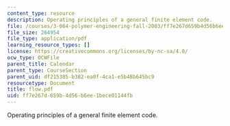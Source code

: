 ```yaml
---
content_type: resource
description: Operating principles of a general finite element code.
file: /courses/3-064-polymer-engineering-fall-2003/ff7e267d659b4d56b6ee1bece01144fb_flow.pdf
file_size: 264954
file_type: application/pdf
learning_resource_types: []
license: https://creativecommons.org/licenses/by-nc-sa/4.0/
ocw_type: OCWFile
parent_title: Calendar
parent_type: CourseSection
parent_uid: df215385-b382-ea0f-4ca1-e5b48b645bc9
resourcetype: Document
title: flow.pdf
uid: ff7e267d-659b-4d56-b6ee-1bece01144fb
---
```

Operating principles of a general finite element code.